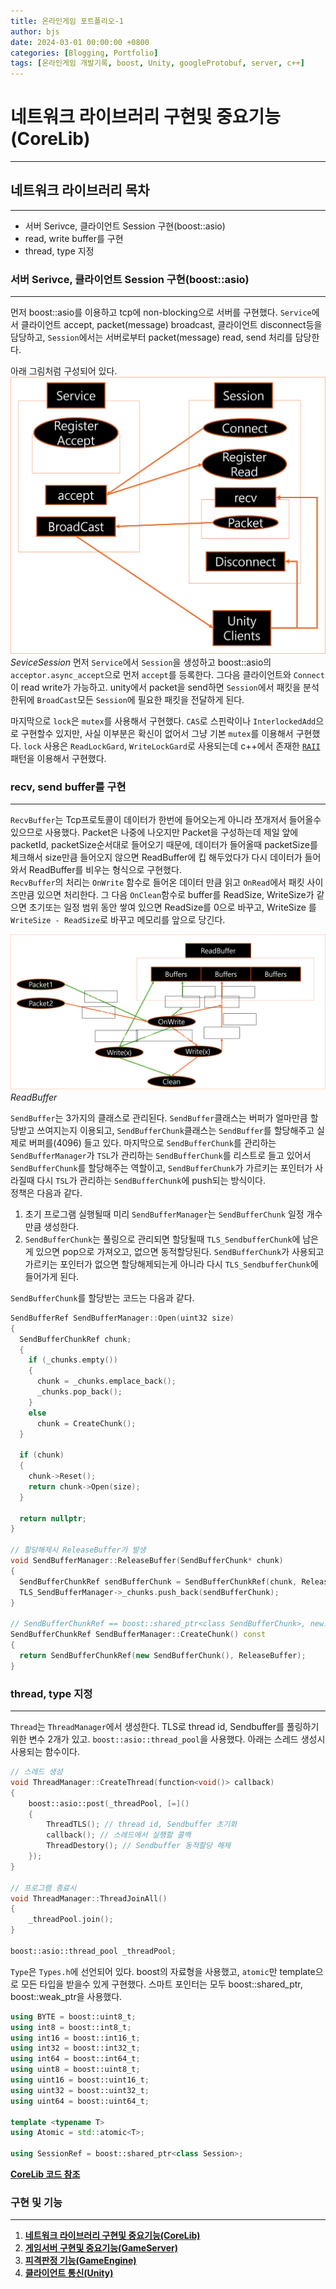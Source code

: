 ```yaml
---
title: 온라인게임 포트폴리오-1
author: bjs
date: 2024-03-01 00:00:00 +0800
categories: [Blogging, Portfolio]
tags: [온라인게임 개발기록, boost, Unity, googleProtobuf, server, c++]
---
```


# 네트워크 라이브러리 구현및 중요기능(CoreLib)
---

## 네트워크 라이브러리 목차
---

- 서버 Serivce, 클라이언트 Session 구현(boost::asio)
- read, write buffer를 구현
- thread, type 지정

### 서버 Serivce, 클라이언트 Session 구현(boost::asio)
---

먼저 boost::asio를 이용하고 tcp에 non-blocking으로 서버를 구현했다.
`Service`에서 클라이언트 accept, packet(message) broadcast, 클라이언트 disconnect등을 담당하고, `Session`에서는 서버로부터 packet(message) read, send 처리를 담당한다.

아래 그림처럼 구성되어 있다.
![SeviceSession](/assets/img/online2/SeviceSession.png)
_SeviceSession_
먼저 `Service`에서 `Session`을 생성하고 boost::asio의 `acceptor.async_accept`으로 먼저 `accept`를 등록한다. 그다음 클라이언트와 `Connect`이 read write가 가능하고. unity에서 packet을 send하면 `Session`에서 패킷을 분석한뒤에 `BroadCast`모든 `Session`에 필요한 패킷을 전달하게 된다.

마지막으로 `lock`은 `mutex`를 사용해서 구현했다. `CAS`로 스핀락이나 `InterlockedAdd`으로 구현할수 있지만, 사실 이부분은 확신이 없어서 그냥 기본 `mutex`를 이용해서 구현했다. `lock` 사용은 `ReadLockGard`, `WriteLockGard`로 사용되는데 c++에서 존재한 [`RAII`](https://en.cppreference.com/w/cpp/language/raii)패턴을 이용해서 구현했다. 
 
### recv, send buffer를 구현
---

`RecvBuffer`는 Tcp프로토콜이 데이터가 한번에 들어오는게 아니라 쪼개저서 들어올수 있으므로 사용했다. Packet은 나중에 나오지만 Packet을 구성하는데 제일 앞에 packetId, packetSize순서대로 들어오기 때문에, 데이터가 들어올때 packetSize를 체크해서 size만큼 들어오지 않으면 ReadBuffer에 킵 해두었다가 다시 데이터가 들어와서 ReadBuffer를 비우는 형식으로 구현했다.  
`RecvBuffer`의 처리는 `OnWrite` 함수로 들어온 데이터 만큼 읽고 `OnRead`에서 패킷 사이즈만큼 있으면 처리한다. 그 다음 `OnClean`함수로 buffer를 ReadSize, WriteSize가 같으면 초기또는 일정 범위 동안 쌓여 있으면 ReadSize를 0으로 바꾸고, WriteSize 를 `WriteSize - ReadSize`로 바꾸고 메모리를 앞으로 당긴다.

![ReadBuffer](/assets/img/online2/ReadBuffer.png)
_ReadBuffer_

`SendBuffer`는 3가지의 클래스로 관리된다. `SendBuffer`클래스는 버퍼가 얼마만큼 할당받고 쓰여지는지 이용되고, `SendBufferChunk`클래스는 `SendBuffer`를 할당해주고 실제로 버퍼를(4096) 들고 있다. 마지막으로 `SendBufferChunk`를 관리하는 `SendBufferManager`가 `TSL`가 관리하는 `SendBufferChunk`를 리스트로 들고 있어서 `SendBufferChunk`를 할당해주는 역할이고, `SendBufferChunk`가 가르키는 포인터가 사라질때 다시 `TSL`가 관리하는 `SendBufferChunk`에 push되는 방식이다.  
정책은 다음과 같다.
1. 초기 프로그램 실행될때 미리 `SendBufferManager`는 `SendBufferChunk` 일정 개수만큼 생성한다.
2. `SendBufferChunk`는 풀링으로 관리되면 할당될때 `TLS_SendbufferChunk`에 남은게 있으면 pop으로 가져오고, 없으면 동적할당된다. `SendBufferChunk`가 사용되고 가르키는 포인터가 없으면 할당해제되는게 아니라 다시 `TLS_SendbufferChunk`에 들어가게 된다.

`SendBufferChunk`를 할당받는 코드는 다음과 같다.
```cpp
SendBufferRef SendBufferManager::Open(uint32 size)
{
  SendBufferChunkRef chunk;
  {
    if (_chunks.empty())
    {
      chunk = _chunks.emplace_back();
      _chunks.pop_back();
    }
    else
      chunk = CreateChunk();
  }

  if (chunk)
  {
    chunk->Reset();
    return chunk->Open(size);
  }

  return nullptr;
}

// 할당해제시 ReleaseBuffer가 발생
void SendBufferManager::ReleaseBuffer(SendBufferChunk* chunk)
{
  SendBufferChunkRef sendBufferChunk = SendBufferChunkRef(chunk, ReleaseBuffer);
  TLS_SendBufferManager->_chunks.push_back(sendBufferChunk);
}

// SendBufferChunkRef == boost::shared_ptr<class SendBufferChunk>, new로 생성, 해제는 ReleaseBuffer로 다시 tls로 들어감
SendBufferChunkRef SendBufferManager::CreateChunk() const
{
  return SendBufferChunkRef(new SendBufferChunk(), ReleaseBuffer);
}
```

### thread, type 지정
---

`Thread`는 `ThreadManager`에서 생성한다. TLS로 thread id, Sendbuffer를 풀링하기 위한 변수 2개가 있고. `boost::asio::thread_pool`을 사용했다. 아래는 스레드 생성시 사용되는 함수이다.
```cpp
// 스레드 생성
void ThreadManager::CreateThread(function<void()> callback)
{
    boost::asio::post(_threadPool, [=]()
    {
        ThreadTLS(); // thread id, Sendbuffer 초기화
        callback(); // 스레드에서 실행할 콜백
        ThreadDestory(); // Sendbuffer 동적할당 해제
    });
}

// 프로그램 종료시
void ThreadManager::ThreadJoinAll()
{
    _threadPool.join();
} 

boost::asio::thread_pool _threadPool;
```

`Type`은 `Types.h`에 선언되어 있다. boost의 자료형을 사용했고, `atomic`만 template으로 모든 타입을 받을수 있게 구현했다. 스마트 포인터는 모두 boost::shared_ptr, boost::weak_ptr을 사용했다.
```cpp
using BYTE = boost::uint8_t;
using int8 = boost::int8_t;
using int16 = boost::int16_t;
using int32 = boost::int32_t;
using int64 = boost::int64_t;
using uint8 = boost::uint8_t;
using uint16 = boost::uint16_t;
using uint32 = boost::uint32_t;
using uint64 = boost::uint64_t;

template <typename T>
using Atomic = std::atomic<T>;

using SessionRef = boost::shared_ptr<class Session>;
```

[**CoreLib 코드 참조**](https://github.com/qornwh/GameServerProject/tree/main/CoreLib)

### 구현 및 기능
---

1. [**네트워크 라이브러리 구현및 중요기능(CoreLib)**](</posts/온라인게임-포트폴리오-1>)  
2. [**게임서버 구현및 중요기능(GameServer)**](</posts/온라인게임-포트폴리오-2>)  
3. [**피격판정 기능(GameEngine)**](</posts/온라인게임-포트폴리오-3>)  
4. [**클라이언트 통신(Unity)**](</posts/온라인게임-포트폴리오-4>)  